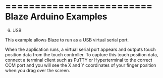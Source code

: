 =========================
Blaze Arduino Examples
=========================

6. USB

This example allows Blaze to run as a USB virtual serial port.

When the application runs, a virtual serial port appears and outputs touch position
data from the touch controller. To capture this touch position data, connect a terminal
client such as PuTTY or Hyperterminal to the correct COM port and you will see the X
and Y coordinates of your finger position when you drag over the screen.
